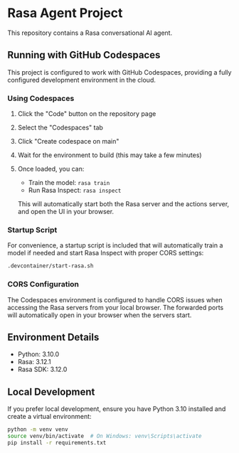 # Rasa Agent Project

This repository contains a Rasa conversational AI agent.

## Running with GitHub Codespaces

This project is configured to work with GitHub Codespaces, providing a fully configured development environment in the cloud.

### Using Codespaces

1. Click the "Code" button on the repository page
2. Select the "Codespaces" tab
3. Click "Create codespace on main"
4. Wait for the environment to build (this may take a few minutes)
5. Once loaded, you can:
   - Train the model: `rasa train`
   - Run Rasa Inspect: `rasa inspect`
   
   This will automatically start both the Rasa server and the actions server, and open the UI in your browser.

### Startup Script

For convenience, a startup script is included that will automatically train a model if needed and start Rasa Inspect with proper CORS settings:

```bash
.devcontainer/start-rasa.sh
```

### CORS Configuration

The Codespaces environment is configured to handle CORS issues when accessing the Rasa servers from your local browser. The forwarded ports will automatically open in your browser when the servers start.

## Environment Details

- Python: 3.10.0
- Rasa: 3.12.1
- Rasa SDK: 3.12.0

## Local Development

If you prefer local development, ensure you have Python 3.10 installed and create a virtual environment:

```bash
python -m venv venv
source venv/bin/activate  # On Windows: venv\Scripts\activate
pip install -r requirements.txt
```
